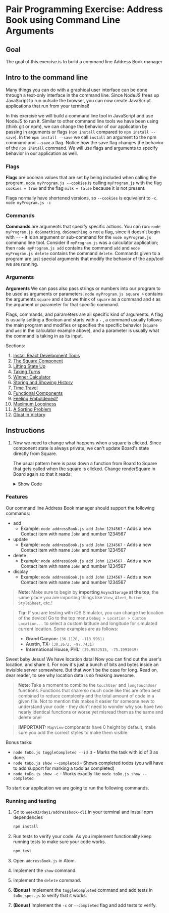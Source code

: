 
# Pair Programming Exercise: Address Book using Command Line Arguments 

## Goal

The goal of this exercise is to build a command line Address Book manager

## Intro to the command line

Many things you can do with a graphical user interface can be done through a text-only interface in the command line. Since NodeJS frees up JavaScript to run outside the browser, you can now create JavaScript applications that run from your terminal!

In this exercise we will build a command line tool in JavaScript and use NodeJS to run it. Similar to other command line tools we have been using (think git or npm), we can change the behavior of our application by passing in arguments or flags (`npm install` compared to `npm install --save`). In the `npm install --save` we call `install` an argument to the npm command and `--save` a flag. Notice how the save flag changes the behavior of the `npm install` command. We will use flags and arguments to specify behavior in our application as well.


### Flags

**Flags** are boolean values that are set by being included when calling the program.
`node myProgram.js --cookies` is calling `myProgram.js` with the flag `cookies
= true` and the flag `milk = false` because it is not present.

Flags normally have shortened versions, so `--cookies` is equivalent to `-c`.
`node myProgram.js -c`

### Commands

**Commands** are arguments that specify specific actions. You can run:
`node myProgram.js doSomething`. `doSomething` is not a flag, since it doesn't begin with `--` - it is an argument or sub-command for the `node myProgram.js` command line tool. Consider if `myProgram.js` was a calculator application; then `node myProgram.js add` contains the command `add` and `node myProgram.js delete` contains the command `delete`. Commands given to a program are just special arguments that modify the behavior of the app/tool we are running.

### Arguments

**Arguments** We can pass also pass strings or numbers into our program to be used as arguments or parameters.
`node myProgram.js square 4` contains the arguments `square` and `4` but we think of `square` as a command and `4` as the argument or parameter for that specific command.

Flags, commands, and parameters are all specific kind of arguments. A flag is usually setting a Boolean and starts with a `-` , a command usually follows the main program and modifies or specifies the specific behavior (`square` and `add` in the calculator example above), and a parameter is usually what the command is taking in as its input.


Sections:
1. [Install React Development Tools](#part-1-install-react-development-tools)
1. [The Square Component](#part-2-the-square-component)
1. [Lifting State Up](#part-3-lifting-state-up)
1. [Taking Turns](#part-4-taking-turns)
1. [Winner Calculator](#part-5-winner-calculation)
1. [Storing and Showing History](#part-6-storing-and-showing-history)
1. [Time Travel](#part-7-time-travel)
1. [Functional Components](#part-8-functional-components)
1. [Feeling Emboldened?](#part-9-feeling-emboldened)
1. [Maximum Loopiness](#part-10-maximum-loopiness)
1. [A Sorting Problem](#part-11-a-sorting-problem)
1. [Gloat in Victory](#part-12-gloat-in-victory)
## Instructions
1. Now we need to change what happens when a square is clicked. Since component state is always private, we can't update Board's state directly from Square.

    The usual pattern here is pass down a function from Board to Square that gets called when the square is clicked. Change renderSquare in Board again so that it reads:

    <details>
      <summary>Show Code</summary>

    ```javascript
    renderSquare(i) {
        return (
            <Square
                value={this.state.squares[i]}
                onClick={() => this.handleClick(i)}
            />
        );
    }
    ```

    </details>
### Features

Our command line Address Book manager should support the following commands:
- add
  - Example: `node addressBook.js add John 1234567` - Adds a new Contact item with name `John` and number 1234567
- update
  - Example: `node addressBook.js add John 1234567` - Adds a new Contact item with name `John` and number 1234567
- delete
  - Example: `node addressBook.js add John 1234567` - Adds a new Contact item with name `John` and number 1234567
- display
  - Example: `node addressBook.js add John 1234567` - Adds a new Contact item with name `John` and number 1234567
  

> **Note:** Make sure to begin by **importing `AsyncStorage` at the top**, the same place you are importing things like `View`, `Alert`, `Button`, `StyleSheet`, etc.!

> **Tip:** If you are testing with iOS Simulator, you can change the location of the device! Go to the top menu `Debug > Location > Custom Location...` to select a custom latitude and longitude for simulated current location. Some examples are as follows:
> - **Grand Canyon:** `(36.1128, -113.9961)`
> - **Austin, TX:** `(30.2672, -97.7431)`
> - **International House, PHL:** `(39.9552515, -75.1991039)`


Sweet baby Jesus! We have location data! Now you can find out the user's
location, and share it. For now it's just a bunch of bits and bytes inside an
invisible server somewhere. But that won't be the case for long. Read on, dear
reader, to see why location data is so freaking awesome.

>**Note:** Take a moment to combine the `touchUser` and `longTouchUser` functions. Functions that share so much code like this are often best combined to reduce complexity and the total amount of code in a given file. Not to mention this makes it easier for someone new to understand your code - they don't need to wonder why you have two nearly identical functions or worse yet misread them as the same and delete one!

> **IMPORTANT:** `MapView` components have 0 height by default, make sure you add the correct styles to make them visible.

Bonus tasks:

- `node toDo.js toggleCompleted --id 3` - Marks the task with id of 3 as done.
- `node toDo.js show --completed` - Shows completed todos (you will have to add support for marking a todo as completed)
- `node toDo.js show -c` - Works exactly like `node toDo.js show --completed`

To start our application we are going to run the following commands.

### Running and testing

1. Go to `week03/day1/addressbook-cli` in your terminal and install npm dependencies

    ```bash
    npm install
    ```

2. Run tests to verify your code. As you implement functionality keep running
tests to make sure your code works.

    ```bash
    npm test
    ```

3. Open `addressBook.js` in Atom.
4. Implement the `show` command.
5. Implement the `delete` command.
6. **(Bonus)** Implement the `toggleCompleted` command and add tests in
`toDo_spec.js` to verify that it works.
7. **(Bonus)** Implement the `-c` or `--completed` flag and add tests to verify.
